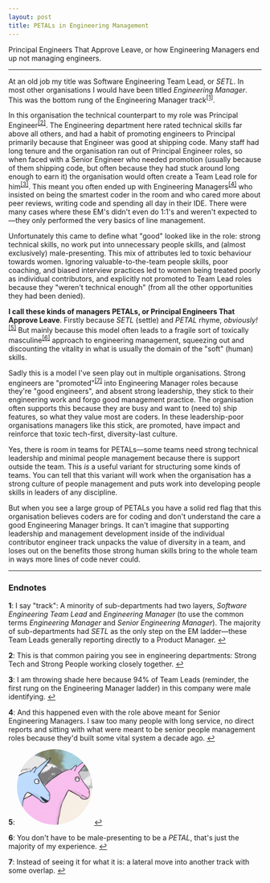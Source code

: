 ```yaml
---
layout: post
title: PETALs in Engineering Management
---
```

Principal Engineers That Approve Leave, or how Engineering Managers end up not managing engineers.

<!--more-->
----
At an old job my title was Software Engineering Team Lead, or _SETL_. In most other organisations I would have been titled _Engineering Manager_. This was the bottom rung of the Engineering Manager track<sup id="a1">[[1]](#f1)</sup>.

In this organisation the technical counterpart to my role was Principal Engineer<sup id="a2">[[2]](#f2)</sup>. The Engineering department here rated technical skills far above all others, and had a habit of promoting engineers to Principal primarily because that Engineer was good at shipping code. Many staff had long tenure and the organisation ran out of Principal Engineer roles, so when faced with a Senior Engineer who needed promotion (usually because of them shipping code, but often because they had stuck around long enough to earn it) the organisation would often create a Team Lead role for him<sup id="a3">[[3]](#f3)</sup>. This meant you often ended up with Engineering Managers<sup id="a4">[[4]](#f4)</sup> who insisted on being the smartest coder in the room and who cared more about peer reviews, writing code and spending all day in their IDE. There were many cases where these EM's didn't even do 1:1's and weren't expected to—they only performed the very basics of line management.

Unfortunately this came to define what "good" looked like in the role: strong technical skills, no work put into unnecessary people skills, and (almost exclusively) male-presenting. This mix of attributes led to toxic behaviour towards women. Ignoring valuable-to-the-team people skills, poor coaching, and biased interview practices led to women being treated poorly as individual contributors, and explicitly not promoted to Team Lead roles because they "weren't technical enough" (from all the other opportunities they had been denied).

**I call these kinds of managers PETALs, or Principal Engineers That Approve Leave**. Firstly because _SETL_ (settle) and _PETAL_ rhyme, _obviously!_<sup id="a5">[[5]](#f5)</sup> But mainly because this model often leads to a fragile sort of toxically masculine<sup id="a6">[[6]](#f6)</sup> approach to engineering management, squeezing out and discounting the vitality in what is usually the domain of the "soft" (human) skills.

Sadly this is a model I've seen play out in multiple organisations. Strong engineers are "promoted"<sup id="a7">[[7]](#f7)</sup> into Engineering Manager roles because they're "good engineers", and absent strong leadership, they stick to their engineering work and forgo good management practice. The organisation often supports this because they are busy and want to (need to) ship features, so what they value most are coders. In these leadership-poor organisations managers like this stick, are promoted, have impact and reinforce that toxic tech-first, diversity-last culture.

Yes, there is room in teams for PETALs—some teams need strong technical leadership and minimal people management because there is support outside the team. This _is_ a useful variant for structuring some kinds of teams. You can tell that this variant will work when the organisation has a strong culture of people management and puts work into developing people skills in leaders of any discipline.

But when you see a large group of PETALs you have a solid red flag that this organisation believes coders are for coding and don't understand the care a good Engineering Manager brings. It can't imagine that supporting leadership and management development inside of the individual contributor engineer track unpacks the value of diversity in a team, and loses out on the benefits those strong human skills bring to the whole team in ways more lines of code never could.

---

### Endnotes

<b id="f1">1</b>: I say "track": A minority of sub-departments had two layers, _Software Engineering Team Lead_ and _Engineering Manager_ (to use the common terms _Engineering Manager_ and _Senior Engineering Manager_). The majority of sub-departments had _SETL_ as the only step on the EM ladder—these Team Leads generally reporting directly to a Product Manager. [↩](#a1)

<b id="f2">2</b>: This is that common pairing you see in engineering departments: Strong Tech and Strong People working closely together. [↩](#a2)

<b id="f3">3</b>: I am throwing shade here because 94% of Team Leads (reminder, the first rung on the Engineering Manager ladder) in this company were male identifying. [↩](#a3)

<b id="f4">4</b>: And this happened even with the role above meant for Senior Engineering Managers. I saw too many people with long service, no direct reports and sitting with what were meant to be senior people management roles because they'd built some vital system a decade ago. [↩](#a4)

<b id="f5">5</b>: <img src="/assets/images/unicorn.jpg"
         alt="Two unicorns looking at each other, one ostensibly saying 'obviously!'" title="Two unicorns looking at each other, one ostensibly saying 'obviously!'" width="150" style="border-radius: 80px"> [↩](#a5)

<b id="f6">6</b>: You don't have to be male-presenting to be a *PETAL*, that's just the majority of my experience. [↩](#a6)

<b id="f7">7</b>: Instead of seeing it for what it is: a lateral move into another track with some overlap. [↩](#a7)
